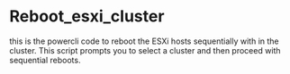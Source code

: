 # Reboot_esxi_cluster
this is the powercli code to reboot the ESXi hosts sequentially with in the cluster. This script prompts you to select a cluster and then proceed with sequential reboots.
